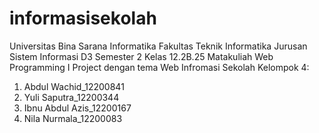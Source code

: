 # informasisekolah
 Universitas Bina Sarana Informatika
 Fakultas Teknik Informatika
 Jurusan Sistem Informasi D3
 Semester 2
 Kelas 12.2B.25
 Matakuliah Web Programming I
 Project dengan tema Web Infromasi Sekolah
 Kelompok 4:
 1. Abdul Wachid_12200841
 2. Yuli Saputra_12200344
 3. Ibnu Abdul Azis_12200167
 4. Nila Nurmala_12200083 
